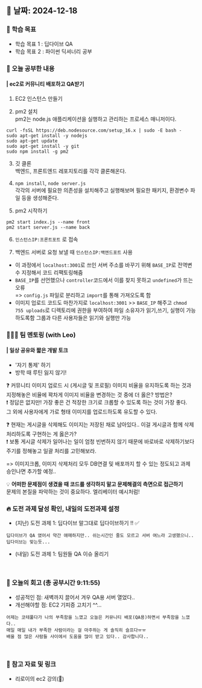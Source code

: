 ## 📅 날짜: 2024-12-18


### 💬 학습 목표
- 학습 목표 1 : 딥다이브 QA
- 학습 목표 2 : 파이썬 딕셔너리 공부


### 📒 오늘 공부한 내용
#### | ec2로 커뮤니티 배포하고 QA받기

1. EC2 인스턴스 만들기 <br/>

2. pm2 설치 <br/>
pm2는 node.js 애플리케이션을 실행하고 관리하는 프로세스 매니저이다. <br/>

```
curl -fsSL https://deb.nodesource.com/setup_16.x | sudo -E bash -
sudo apt-get install -y nodejs
sudo apt-get update
sudo apt-get install -y git
sudo npm install -g pm2
```

3. 깃 클론 <br/>
백엔드, 프론트엔드 레포지토리를 각각 클론해온다. <br/>

4. `npm install`, `node server.js` <br/>
각각의 서버에 필요한 의존성을 설치해주고 실행해보며 필요한 패키지, 환경변수 파일 등을 생성해준다. <br/>

5. pm2 시작하기 <br/>

```
pm2 start index.js --name front
pm2 start server.js --name back
```

6. `인스턴스IP:프론트포트` 로 접속 <br/>

7. 백엔드 서버로 요청 보낼 때 `인스턴스IP:백엔드포트` 사용 <br/>

- 이 과정에서 `localhost:3001`로 쓰인 서버 주소를 바꾸기 위해 `BASE_IP`로 전역변수 지정해서 코드 리팩토링해줌 <br/>
- `BASE_IP`를 선언했으나 `controller`코드에서 이를 찾지 못하고 `undefined`가 뜨는 오류 <br/>
=> `config.js` 파일로 분리하고 `import`를 통해 가져오도록 함 <br/>
- 이미지 업로드 코드도 마찬가지로 `localhost:3001` >> `BASE_IP` 해주고 `chmod 755 uploads`로 디렉토리에 권한을 부여하여 파일 소유자가 읽기,쓰기, 실행이 가능하도록함 그룹과 다른 사용자들은 읽기와 실행만 가능 <br/>

### 🧑‍🧒‍🧒 팀 멘토링 (with Leo)
#### | 일상 공유와 짧은 개발 토크

- '자기 통제' 하기 <br/>
- 방학 때 루틴 잃지 않기! <br/>

❓ 커뮤니티 이미지 업로드 시 (게시글 및 프로필) 이미지 비율을 유지하도록 하는 것과 지정해놓은 비율에 꽉차게 이미지 비율을 변경하는 것 중에 더 옳은? 방법은? <br/>
❗️ 정답은 없지만! 가장 좋은 건 적장한 크기로 크롭할 수 있도록 하는 것이 가장 좋다. <br/>
그 외에 사용자에게 가로 형태 이미지를 업로드하도록 유도할 수 있다. <br/>

❓ 현재는 게시글을 삭제해도 이미지는 저장된 채로 남아있다.. 이걸 게시글과 함께 삭제처리하도록 구현하는 게 옳은가? <br/>
❗️ 보통 게시글 삭제가 일어나는 일이 엄청 빈번하지 않기 때문에 바로바로 삭제하기보다 주기를 정해놓고 일괄 처리를 고민해보라. <br/>

=> 이미지크롭, 이미지 삭제처리 모두 DB연결 및 배포까지 할 수 있는 정도되고 과제 승인나면 추가할 예정.. <br/>

💡 **어떠한 문제점이 생겼을 때 코드를 생각하지 말고 문제해결의 측면으로 접근하기** <br/>
문제의 본질을 파악하는 것이 중요하다. 엘리베이터 예시처럼! <br/>

### 🔥 도전 과제 달성 확인, 내일의 도전과제 설정
- (지난) 도전 과제 1: 딥다이브 말그대로 딥다이브하기 !! ✅

```
딥다이브가 QA 였어서 약간 애매하지만.. 쉬는시간인 줄도 모르고 서버 여느라 고생했으니.. 딥다이브는 맞는듯...
```

- (내일) 도전 과제 1: 팀원들 QA 이슈 올리기

<br/>

### 💭 오늘의 회고 (총 공부시간 9:11:55)
- 성공적인 점: 새벽까지 끌어서 겨우 QA용 서버 열었다.. <br/>
- 개선해야할 점: EC2 기피증 고치기 ^^... <br/>

```
어제는 코테풀다가 나의 부족함을 느꼈고 오늘은 커뮤니티 배포(QA용)하면서 부족함을 느꼈다..
매일 매일 내가 부족한 사람이라는 걸 마주하는 게 솔직히 슬프다ㅠㅠ
배울 점 많은 사람들 사이에서 도움을 많이 받고 있다.. 감사합니다..
```

<br/>

### 📁 참고 자료 및 링크
- 리로이의 ec2 강의(🥹)